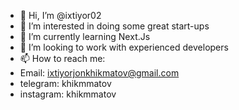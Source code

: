 - 👋 Hi, I’m @ixtiyor02
- 👀 I’m interested in doing some great start-ups
- 🌱 I’m currently learning Next.Js
- 💞️ I’m looking to work with experienced developers
- 📫 How to reach me: 
- Email: ixtiyorjonkhikmatov@gmail.com
- telegram: khikmmatov
- instagram: khikmmatov
<!---
ixtiyor02/ixtiyor02 is a ✨ special ✨ repository because its `README.md` (this file) appears on your GitHub profile.
You can click the Preview link to take a look at your changes.
--->
